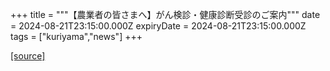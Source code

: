 +++
title = """【農業者の皆さまへ】がん検診・健康診断受診のご案内"""
date = 2024-08-21T23:15:00.000Z
expiryDate = 2024-08-21T23:15:00.000Z
tags = ["kuriyama","news"]
+++


[[source]](https://www.town.kuriyama.hokkaido.jp/soshiki/50/28562.html)
